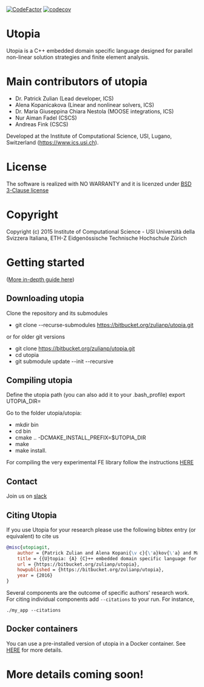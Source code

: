 [![CodeFactor](https://www.codefactor.io/repository/bitbucket/zulianp/utopia/badge)](https://www.codefactor.io/repository/bitbucket/zulianp/utopia) [![codecov](https://codecov.io/bb/zulianp/utopia/branch/master/graph/badge.svg)](https://codecov.io/bb/zulianp/utopia)

# Utopia #
Utopia is a C++ embedded domain specific language designed for parallel non-linear solution strategies and finite element analysis.

# Main contributors of utopia

- Dr. Patrick Zulian (Lead developer, ICS)
- Alena Kopanicakova (Linear and nonlinear solvers, ICS)
- Dr. Maria Giuseppina Chiara Nestola (MOOSE integrations, ICS)
- Nur Aiman Fadel (CSCS)
- Andreas Fink (CSCS)

Developed at the Institute of Computational Science, USI, Lugano, Switzerland (https://www.ics.usi.ch).

# License
The software is realized with NO WARRANTY and it is licenzed under [BSD 3-Clause license](https://opensource.org/licenses/BSD-3-Clause)

# Copyright
Copyright (c) 2015 Institute of Computational Science - USI Università della Svizzera Italiana, ETH-Z Eidgenössische Technische Hochschule Zürich

# Getting started

([More in-depth guide here](https://bitbucket.org/zulianp/utopia/wiki/Getting%20started))

## Downloading utopia

Clone the repository and its submodules

- git clone --recurse-submodules https://bitbucket.org/zulianp/utopia.git

or for older git versions

- git clone https://bitbucket.org/zulianp/utopia.git
- cd utopia
- git submodule update --init --recursive

## Compiling utopia
Define the utopia path (you can also add it to your .bash_profile)
export UTOPIA\_DIR=<The absolute path of where you want to install utopia>

Go to the folder utopia/utopia:

- mkdir bin
- cd bin
- cmake .. -DCMAKE\_INSTALL\_PREFIX=$UTOPIA_DIR
- make
- make install.

For compiling the very experimental FE library follow the instructions [HERE](https://bitbucket.org/zulianp/utopia/wiki/Utopia%20FE)

## Contact

Join us on [slack](https://join.slack.com/t/ics-utopia/signup)


## Citing Utopia
If you use Utopia for your research please use the following bibtex entry (or equivalent) to cite us

```bibtex
@misc{utopiagit,
	author = {Patrick Zulian and Alena Kopani{\v c}{\'a}kov{\'a} and Maria Chiara Giuseppina Nestola and Andreas Fink and Nur Fadel and Alessandro Rigazzi and Victor Magri and Teseo Schneider and Eric Botter and Jan Mankau and Rolf Krause},
	title = {{U}topia: {A} {C}++ embedded domain specific language for scientific computing. {G}it repository},
	url = {https://bitbucket.org/zulianp/utopia},
	howpublished = {https://bitbucket.org/zulianp/utopia},
	year = {2016}
}
```

Several components are the outcome of specific authors' research work.  For citing individual components add `--citations` to your run. For instance, 
```
./my_app --citations
```

## Docker containers
You can use a pre-installed version of utopia in a Docker container. See [HERE](https://bitbucket.org/zulianp/utopia/wiki/Docker%20containers) for more details.


# More details coming soon!

